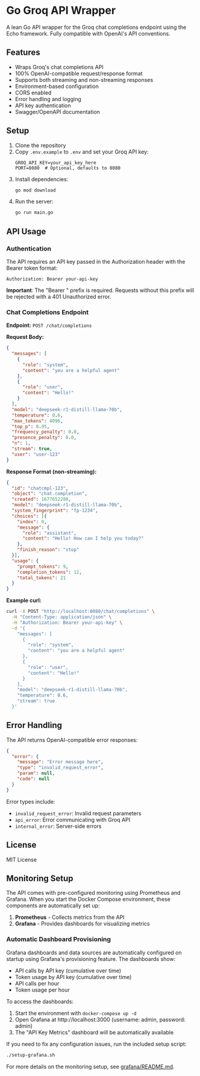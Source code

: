 # Go Groq API Wrapper

A lean Go API wrapper for the Groq chat completions endpoint using the Echo framework. Fully compatible with OpenAI's API conventions.

## Features

- Wraps Groq's chat completions API
- 100% OpenAI-compatible request/response format
- Supports both streaming and non-streaming responses
- Environment-based configuration
- CORS enabled
- Error handling and logging
- API key authentication
- Swagger/OpenAPI documentation

## Setup

1. Clone the repository
2. Copy `.env.example` to `.env` and set your Groq API key:
   ```
   GROQ_API_KEY=your_api_key_here
   PORT=8080  # Optional, defaults to 8080
   ```
3. Install dependencies:
   ```bash
   go mod download
   ```
4. Run the server:
   ```bash
   go run main.go
   ```

## API Usage

### Authentication

The API requires an API key passed in the Authorization header with the Bearer token format:

```
Authorization: Bearer your-api-key
```

**Important**: The "Bearer " prefix is required. Requests without this prefix will be rejected with a 401 Unauthorized error.

### Chat Completions Endpoint

**Endpoint:** `POST /chat/completions`

**Request Body:**
```json
{
  "messages": [
    {
      "role": "system",
      "content": "you are a helpful agent"
    },
    {
      "role": "user",
      "content": "Hello!"
    }
  ],
  "model": "deepseek-r1-distill-llama-70b",
  "temperature": 0.6,
  "max_tokens": 4096,
  "top_p": 0.95,
  "frequency_penalty": 0.0,
  "presence_penalty": 0.0,
  "n": 1,
  "stream": true,
  "user": "user-123"
}
```

**Response Format (non-streaming):**
```json
{
  "id": "chatcmpl-123",
  "object": "chat.completion",
  "created": 1677652288,
  "model": "deepseek-r1-distill-llama-70b",
  "system_fingerprint": "fp-1234",
  "choices": [{
    "index": 0,
    "message": {
      "role": "assistant",
      "content": "Hello! How can I help you today?"
    },
    "finish_reason": "stop"
  }],
  "usage": {
    "prompt_tokens": 9,
    "completion_tokens": 12,
    "total_tokens": 21
  }
}
```

**Example curl:**
```bash
curl -X POST "http://localhost:8080/chat/completions" \
  -H "Content-Type: application/json" \
  -H "Authorization: Bearer your-api-key" \
  -d '{
    "messages": [
      {
        "role": "system",
        "content": "you are a helpful agent"
      },
      {
        "role": "user",
        "content": "Hello!"
      }
    ],
    "model": "deepseek-r1-distill-llama-70b",
    "temperature": 0.6,
    "stream": true
  }'
```

## Error Handling

The API returns OpenAI-compatible error responses:

```json
{
  "error": {
    "message": "Error message here",
    "type": "invalid_request_error",
    "param": null,
    "code": null
  }
}
```

Error types include:
- `invalid_request_error`: Invalid request parameters
- `api_error`: Error communicating with Groq API
- `internal_error`: Server-side errors

## License

MIT License

## Monitoring Setup

The API comes with pre-configured monitoring using Prometheus and Grafana. When you start the Docker Compose environment, these components are automatically set up:

1. **Prometheus** - Collects metrics from the API
2. **Grafana** - Provides dashboards for visualizing metrics

### Automatic Dashboard Provisioning

Grafana dashboards and data sources are automatically configured on startup using Grafana's provisioning feature. The dashboards show:

- API calls by API key (cumulative over time)
- Token usage by API key (cumulative over time)
- API calls per hour
- Token usage per hour

To access the dashboards:
1. Start the environment with `docker-compose up -d`
2. Open Grafana at http://localhost:3000 (username: admin, password: admin)
3. The "API Key Metrics" dashboard will be automatically available

If you need to fix any configuration issues, run the included setup script:

```bash
./setup-grafana.sh
```

For more details on the monitoring setup, see [grafana/README.md](grafana/README.md).